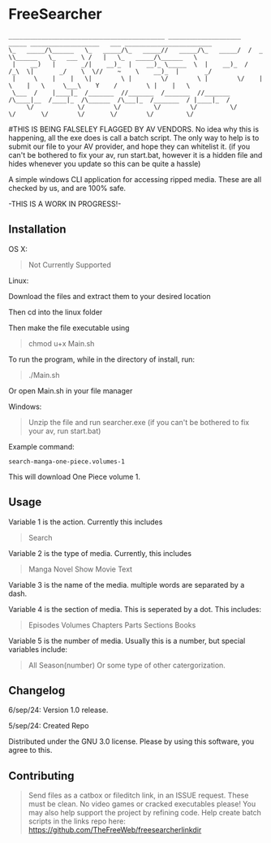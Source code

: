 # FreeSearcher 
```
___________________________________________ ____________________   _____ ___________________   ___ ________________________  
\_   _____/\______   \_   _____/\_   _____//   _____/\_   _____/  /  _  \\______   \_   ___ \ /   |   \_   _____/\______   \ 
 |    __)   |       _/|    __)_  |    __)_ \_____  \  |    __)_  /  /_\  \|       _/    \  \//    ~    \    __)_  |       _/ 
 |     \    |    |   \|        \ |        \/        \ |        \/    |    \    |   \     \___\    Y    /        \ |    |   \ 
 \___  /    |____|_  /_______  //_______  /_______  //_______  /\____|__  /____|_  /\______  /\___|_  /_______  / |____|_  / 
     \/            \/        \/         \/        \/         \/         \/       \/        \/       \/        \/         \/
```
#THIS IS BEING FALSELEY FLAGGED BY AV VENDORS. No idea why this is happening, all the exe does is call a batch script. The only way to help is to submit our file to your AV provider, and hope they can whitelist it. (if you can't be bothered to fix your av, run start.bat, however it is a hidden file and hides whenever you update so this can be quite a hassle)

A simple windows CLI application for accessing ripped media. These are all checked by us, and are 100% safe.

-THIS IS A WORK IN PROGRESS!-

## Installation

OS X:

> Not Currently Supported

Linux:

Download the files and extract them to your desired location

Then cd into the linux folder

Then make the file executable using

>  chmod u+x Main.sh

To run the program, while in the directory of install, run:

> ./Main.sh

Or open Main.sh in your file manager

Windows:

> Unzip the file and run searcher.exe (if you can't be bothered to fix your av, run start.bat)

Example command:
```
search-manga-one-piece.volumes-1
```
This will download One Piece volume 1.

## Usage 

Variable 1 is the action. Currently this includes

>Search

Variable 2 is the type of media. Currently, this includes

>Manga
>Novel
>Show
>Movie
>Text

Variable 3 is the name of the media. multiple words are separated by a dash.

Variable 4 is the section of media. This is seperated by a dot. This includes:

>Episodes
>Volumes
>Chapters
>Parts
>Sections
>Books

Variable 5 is the number of media. Usually this is a number, but special variables include:

>All
>Season(number)
>Or some type of other catergorization.

## Changelog

6/sep/24: Version 1.0 release.

5/sep/24: Created Repo

Distributed under the GNU 3.0 license. Please by using this software, you agree to this.

## Contributing

> Send files as a catbox or fileditch link, in an ISSUE request. These must be clean. No video games or cracked executables please!
> You may also help support the project by refining code.
Help create batch scripts in the links repo here: https://github.com/TheFreeWeb/freesearcherlinkdir
